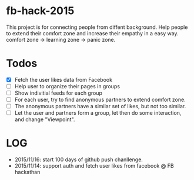 # fb-hack-2015

This project is for connecting people from diffent background. 
Help people to extend their comfort zone and increase their empathy in a easy way.
comfort zone -> learning zone -> panic zone.


# Todos
- [x] Fetch the user likes data from Facebook
- [ ] Help user to organize their pages in groups
- [ ] Show indivitial feeds for each group
- [ ] For each user, try to find anonymous partners to extend comfort zone.
- [ ] The anonymous partners have a similar set of likes, but not too similar.
- [ ] Let the user and partners form a group, let then do some interaction, and change "Viewpoint".

# LOG

* 2015/11/16: start 100 days of github push chanllenge.
* 2015/11/14: support auth and fetch user likes from facebook @ FB hackathan
